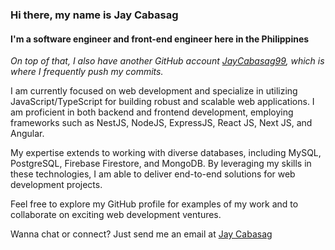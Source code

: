 ### Hi there, my name is Jay Cabasag

#### I'm a software engineer and front-end engineer here in the Philippines

_On top of that, I also have another GitHub account [JayCabasag99](https://github.com/JayCabasag99), which is where I frequently push my commits._

I am currently focused on web development and specialize in utilizing JavaScript/TypeScript for building robust and scalable web applications. I am proficient in both backend and frontend development, employing frameworks such as NestJS, NodeJS, ExpressJS, React JS, Next JS, and Angular.

My expertise extends to working with diverse databases, including MySQL, PostgreSQL, Firebase Firestore, and MongoDB. By leveraging my skills in these technologies, I am able to deliver end-to-end solutions for web development projects.

Feel free to explore my GitHub profile for examples of my work and to collaborate on exciting web development ventures.

Wanna chat or connect? Just send me an email at [Jay Cabasag](https://mail.google.com/mail/?view=cm&to=jaycabasag1999@gmail.com)
